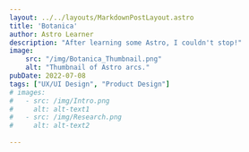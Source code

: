 ```yaml
---
layout: ../../layouts/MarkdownPostLayout.astro
title: 'Botanica'
author: Astro Learner
description: "After learning some Astro, I couldn't stop!"
image:
    src: "/img/Botanica_Thumbnail.png"
    alt: "Thumbnail of Astro arcs."
pubDate: 2022-07-08
tags: ["UX/UI Design", "Product Design"]
# images:
#   - src: /img/Intro.png
#     alt: alt-text1
#   - src: /img/Research.png
#     alt: alt-text2
    
---
```






